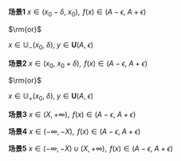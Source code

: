 **场景1**
$x\in(x_0-\delta,\;x_0),\;\,f(x)\in(A-\epsilon,\;A+\epsilon)$

$\rm{or}$

$x\in\mathbb{U}_-(x_0,\;\delta),\;y\in\mathbf{U}(A,\;\epsilon)$

**场景2**
$x\in(x_0,\;x_0+\delta),\;\,f(x)\in(A-\epsilon,\;A+\epsilon)$

$\rm{or}$

$x\in\mathbb{U}_+(x_0,\;\delta),\;y\in\mathbf{U}(A,\;\epsilon)$

**场景3**
$x\in(X,+\infty),\;\,f(x)\in(A-\epsilon,\;A+\epsilon)$

**场景4**
$x\in(-\infty,-X),\;\,f(x)\in(A-\epsilon,\;A+\epsilon)$

**场景5**
$x\in(-\infty,-X)\cup(X,+\infty),\;\,f(x)\in(A-\epsilon,\;A+\epsilon)$
